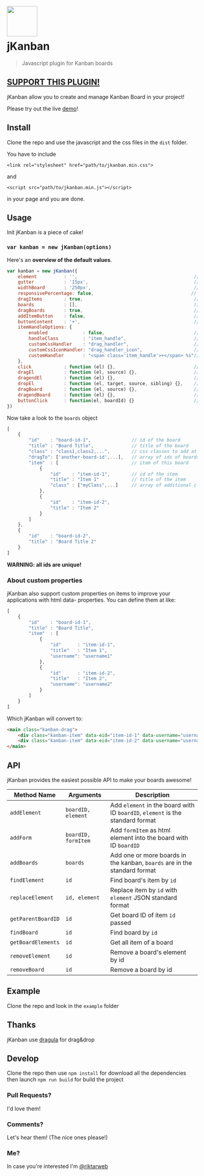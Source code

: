 <img src="https://www.riccardotartaglia.it/jkanban/jkanban.png" width="80" style="position:relative; top:30px" />

# jKanban

> Javascript plugin for Kanban boards

## [SUPPORT THIS PLUGIN!](https://donorbox.org/jkanban)

jKanban allow you to create and manage Kanban Board in your project!

Please try out the live [demo][1]!

[1]: http://www.riccardotartaglia.it/jkanban/

## Install
Clone the repo and use the javascript and the css files in the `dist` folder.

You have to include

`<link rel="stylesheet" href="path/to/jkanban.min.css">`

and

`<script src="path/to/jkanban.min.js"></script>`

in your page and you are done.

## Usage
Init jKanban is a piece of cake!
### `var kanban = new jKanban(options)`

Here's an **overview of the default values**.
```js
var kanban = new jKanban({
    element          : '',                                           // selector of the kanban container
    gutter           : '15px',                                       // gutter of the board
    widthBoard       : '250px',                                      // width of the board
    responsivePercentage: false,                                    // if it is true I use percentage in the width of the boards and it is not necessary gutter and widthBoard
    dragItems        : true,                                         // if false, all items are not draggable
    boards           : [],                                           // json of boards
    dragBoards       : true,                                         // the boards are draggable, if false only item can be dragged
    addItemButton    : false,                                        // add a button to board for easy item creation
    buttonContent    : '+',                                          // text or html content of the board button
    itemHandleOptions: {
        enabled             : false,                                 // if board item handle is enabled or not
        handleClass         : "item_handle",                         // css class for your custom item handle
        customCssHandler    : "drag_handler",                        // when customHandler is undefined, jKanban will use this property to set main handler class
        customCssIconHandler: "drag_handler_icon",                   // when customHandler is undefined, jKanban will use this property to set main icon handler class. If you want, you can use font icon libraries here
        customHandler       : "<span class='item_handle'>+</span> %s"// your entirely customized handler. Use %s to position item title
    },
    click            : function (el) {},                             // callback when any board's item are clicked
    dragEl           : function (el, source) {},                     // callback when any board's item are dragged
    dragendEl        : function (el) {},                             // callback when any board's item stop drag
    dropEl           : function (el, target, source, sibling) {},    // callback when any board's item drop in a board
    dragBoard        : function (el, source) {},                     // callback when any board stop drag
    dragendBoard     : function (el) {},                             // callback when any board stop drag
    buttonClick      : function(el, boardId) {}                      // callback when the board's button is clicked
})
```

Now take a look to the `boards` object
```js
[
    {
        "id"    : "board-id-1",               // id of the board
        "title" : "Board Title",              // title of the board
        "class" : "class1,class2,...",        // css classes to add at the title
        "dragTo": ['another-board-id',...],   // array of ids of boards where items can be dropped (default: [])
        "item"  : [                           // item of this board
            {
                "id"    : "item-id-1",        // id of the item
                "title" : "Item 1"            // title of the item
                "class" : ["myClass",...]     // array of additional classes
            },
            {
                "id"    : "item-id-2",
                "title" : "Item 2"
            }
        ]
    },
    {
        "id"    : "board-id-2",
        "title" : "Board Title 2"
    }
]
```
 **WARNING: all ids are unique!**

### About custom properties
jKanban also support custom properties on items to improve your applications with html data- properties. You can define them at like:
```js
[
    {
        "id"    : "board-id-1",
        "title" : "Board Title",
        "item"  : [
            {
                "id"      : "item-id-1",
                "title"   : "Item 1",
                "username": "username1"
            },
            {
                "id"      : "item-id-2",
                "title"   : "Item 2",
                "username": "username2"
            }
        ]
    }
]
```
Which jKanban will convert to:
```html
<main class="kanban-drag">
    <div class="kanban-item" data-eid="item-id-1" data-username="username1">Item 1</div>
    <div class="kanban-item" data-eid="item-id-2" data-username="username2">Item 2</div>
</main>
```

## API
jKanban provides the easiest possible API to make your boards awesome!

Method Name           | Arguments                        | Description
----------------------|----------------------------------|------------------------------------------------------------------------------------------------------------------------------
`addElement`          | `boardID, element`               | Add `element` in the board with ID `boardID`, `element` is the standard format
`addForm`             | `boardID, formItem`              | Add `formItem` as html element into the board with ID `boardID`
`addBoards`           | `boards`                         | Add one or more boards in the kanban, `boards` are in the standard format
`findElement`         | `id`                             | Find board's item by `id`
`replaceElement`      | `id, element`                    | Replace item by `id` with `element` JSON standard format
`getParentBoardID`    | `id`                             | Get board ID of item `id` passed
`findBoard`           | `id`                             | Find board by `id`
`getBoardElements`    | `id`                             | Get all item of a board
`removeElement`       | `id`                             | Remove a board's element by id
`removeBoard`         | `id`                             | Remove a board by id

## Example
Clone the repo and look in the `example` folder

## Thanks
jKanban use [dragula](https://github.com/bevacqua/dragula) for drag&drop

## Develop
Clone the repo then use `npm install` for download all the dependencies then launch `npm run build` for build the project

### Pull Requests?
I'd love them!

### Comments?
Let's hear them! (The nice ones please!)

### Me?
In case you're interested I'm [@riktarweb](http://twitter.com/riktarweb)

